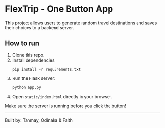 # FlexTrip - One Button App

This project allows users to generate random travel destinations and saves their choices to a backend server.

## How to run

1. Clone this repo.
2. Install dependencies:
    ```
    pip install -r requirements.txt
    ```
3. Run the Flask server:
    ```
    python app.py
    ```
4. Open `static/index.html` directly in your browser.

Make sure the server is running before you click the button!

---
Built by: Tanmay, Odinaka & Faith
